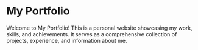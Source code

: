 
# My Portfolio

Welcome to My Portfolio! This is a personal website showcasing my work, skills, and 
achievements. It serves as a comprehensive collection of projects, experience, and information 
about me.
